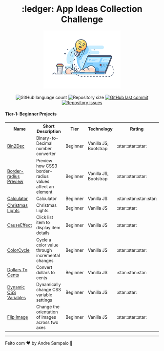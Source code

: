 <h1 align="center">
  :ledger: App Ideas Collection Challenge
</h1>
<h4 align="center">
  <img alt="Readme Banner" src="src/readme.png" width="50%"  />
</h4>
<p align="center">
  <img alt="GitHub language count" src="https://img.shields.io/github/languages/count/apsampaio/App-Ideas-Challenge">

  <img alt="Repository size" src="https://img.shields.io/github/repo-size/apsampaio/App-Ideas-Challenge">
  
  <a href="https://github.com/apsampaio/App-Ideas-Challenge/commits/master">
    <img alt="GitHub last commit" src="https://img.shields.io/github/last-commit/apsampaio/App-Ideas-Challenge">
  </a>

  <a href="https://github.com/apsampaio/App-Ideas-Challenge/issues">
    <img alt="Repository issues" src="https://img.shields.io/github/issues/apsampaio/App-Ideas-Challenge">
  </a>
</p>

<h4>
  Tier-1: Beginner Projects
</h4>

<table>
  <tr>
    <th>Name</th>
    <th>Short Description</th>
    <th>Tier</th>
    <th>Technology</th>
    <th>Rating</th>
  </tr>
  <tr>
    <td><a href="Beginner/Bin2Dec/README.md">Bin2Dec</a></td>
    <td>Binary-to-Decimal number converter</td>
    <td>Beginner</td>
    <td>Vanilla JS, Bootstrap</td>
    <td>:star::star::star:</td>

  </tr>
  <tr>
    <td><a href="Beginner/Border%20Radius%20Previewer/README.md">Border-radius Preview</a></td>
    <td>Preview how CSS3 border-radius values affect an element</td>
    <td>Beginner</td>
    <td>Vanilla JS, Bootstrap</td>
    <td>:star::star::star:</td>
  </tr>
  <tr>
    <td><a href="Beginner/Calculator/README.md">Calculator</a></td>
    <td>Calculator</td>
    <td>Beginner</td>
    <td>Vanilla JS</td>
    <td>:star::star::star::star:</td>
  </tr>
  <tr>
    <td><a href="Beginner/Christmas%20Lights/README.md">Christmas Lights</a></td>
    <td>Christmas Lights</td>
    <td>Beginner</td>
    <td>Vanilla JS</td>
    <td>:star::star:</td>
  </tr>
  <tr>
    <td><a href="Beginner/CauseEffect/README.md">CauseEffect</a></td>
    <td>Click list item to display item details</td>
    <td>Beginner</td>
    <td>Vanilla JS</td>
    <td>:star::star:</td>
  </tr>
  <tr>
    <td><a href="Beginner/ColorCycle/README.md">ColorCycle</a></td>
    <td>Cycle a color value through incremental changes</td>
    <td>Beginner</td>
    <td>Vanilla JS</td>
    <td>:star::star::star:</td>
  </tr>
  <tr>
    <td><a href="Beginner/DollarsToCents/README.md">Dollars To Cents</a></td>
    <td>Convert dollars to cents</td>
    <td>Beginner</td>
    <td>Vanilla JS</td>
    <td>:star::star::star:</td>
  </tr>
  <tr>
    <td><a href="Beginner/DynamicCSSVariables/README.md">Dynamic CSS Variables</a></td>
    <td>Dynamically change CSS variable settings</td>
    <td>Beginner</td>
    <td>Vanilla JS</td>
    <td>:star::star:</td>
  </tr>
  <tr>
    <td><a href="Beginner/FlipImage/README.md">Flip Image</a></td>
    <td>Change the orientation of images across two axes</td>
    <td>Beginner</td>
    <td>Vanilla JS</td>
    <td>:star::star::star:</td>
  </tr>
</table>

---

Feito com ♥ by Andre Sampaio :wave:
